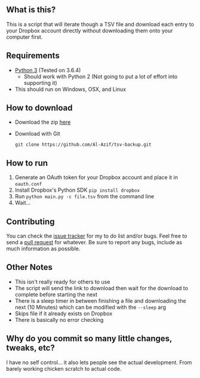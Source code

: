 ## What is this?
This is a script that will iterate though a TSV file and download each entry to your Dropbox account directly without downloading them onto your computer first.

## Requirements
- [Python 3](https://www.python.org/downloads/) (Tested on 3.6.4)
    - Should work with Python 2 (Not going to put a lot of effort into supporting it)
- This should run on Windows, OSX, and Linux

## How to download
- Download the zip [here](https://github.com/Al-Azif/tsv-backup/archive/master.zip)
- Download with Git

    `git clone https://github.com/Al-Azif/tsv-backup.git`

## How to run
1. Generate an OAuth token for your Dropbox account and place it in `oauth.conf`
2. Install Dropbox's Python SDK `pip install dropbox`
3. Run `python main.py -c file.tsv` from the command line
4. Wait...

## Contributing
You can check the [issue tracker](https://github.com/Al-Azif/tsv-backup/issues) for my to do list and/or bugs. Feel free to send a [pull request](https://github.com/Al-Azif/ps4-exploit-host/pulls) for whatever.
Be sure to report any bugs, include as much information as possible.

## Other Notes
- This isn't really ready for others to use
- The script will send the link to download then wait for the download to complete before starting the next
- There is a sleep timer in between finishing a file and downloading the next (10 Minutes) which can be modified with the `--sleep` arg
- Skips file if it already exists on Dropbox
- There is basically no error checking

## Why do you commit so many little changes, tweaks, etc?
I have no self control... it also lets people see the actual development. From barely working chicken scratch to actual code.
